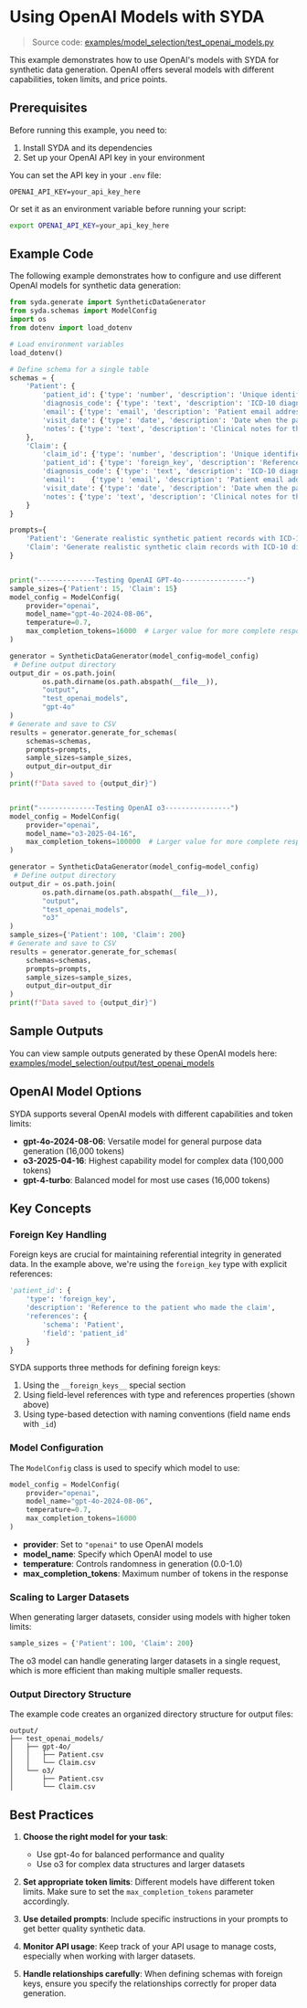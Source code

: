 # Using OpenAI Models with SYDA

> Source code: [examples/model_selection/test_openai_models.py](https://github.com/syda-ai/syda/blob/main/examples/model_selection/test_openai_models.py)

This example demonstrates how to use OpenAI's models with SYDA for synthetic data generation. OpenAI offers several models with different capabilities, token limits, and price points.

## Prerequisites

Before running this example, you need to:

1. Install SYDA and its dependencies
2. Set up your OpenAI API key in your environment

You can set the API key in your `.env` file:

```
OPENAI_API_KEY=your_api_key_here
```

Or set it as an environment variable before running your script:

```bash
export OPENAI_API_KEY=your_api_key_here
```

## Example Code

The following example demonstrates how to configure and use different OpenAI models for synthetic data generation:

```python
from syda.generate import SyntheticDataGenerator
from syda.schemas import ModelConfig
import os
from dotenv import load_dotenv

# Load environment variables
load_dotenv()

# Define schema for a single table
schemas = {
    'Patient': {
        'patient_id': {'type': 'number', 'description': 'Unique identifier for the patient'},
        'diagnosis_code': {'type': 'text', 'description': 'ICD-10 diagnosis code'},
        'email': {'type': 'email', 'description': 'Patient email address used for communication'},
        'visit_date': {'type': 'date', 'description': 'Date when the patient visited the clinic'},
        'notes': {'type': 'text', 'description': 'Clinical notes for the patient visit'}
    },
    'Claim': {
        'claim_id': {'type': 'number', 'description': 'Unique identifier for the claim'},
        'patient_id': {'type': 'foreign_key', 'description': 'Reference to the patient who made the claim', 'references': {'schema': 'Patient', 'field': 'patient_id'}},
        'diagnosis_code': {'type': 'text', 'description': 'ICD-10 diagnosis code'},
        'email':    {'type': 'email', 'description': 'Patient email address used for communication'},
        'visit_date': {'type': 'date', 'description': 'Date when the patient visited the clinic'},
        'notes': {'type': 'text', 'description': 'Clinical notes for the patient visit'}
    }
}

prompts={
    'Patient': 'Generate realistic synthetic patient records with ICD-10 diagnosis codes, emails, visit dates, and clinical notes.', 
    'Claim': 'Generate realistic synthetic claim records with ICD-10 diagnosis codes, emails, visit dates, and clinical notes.'
}


print("--------------Testing OpenAI GPT-4o----------------")
sample_sizes={'Patient': 15, 'Claim': 15}
model_config = ModelConfig(
    provider="openai",
    model_name="gpt-4o-2024-08-06",
    temperature=0.7,
    max_completion_tokens=16000  # Larger value for more complete responses
)

generator = SyntheticDataGenerator(model_config=model_config)
 # Define output directory
output_dir = os.path.join(
        os.path.dirname(os.path.abspath(__file__)), 
        "output", 
        "test_openai_models", 
        "gpt-4o"
)
# Generate and save to CSV
results = generator.generate_for_schemas(
    schemas=schemas,
    prompts=prompts,
    sample_sizes=sample_sizes,
    output_dir=output_dir
)
print(f"Data saved to {output_dir}")


print("--------------Testing OpenAI o3----------------")
model_config = ModelConfig(
    provider="openai",
    model_name="o3-2025-04-16",
    max_completion_tokens=100000  # Larger value for more complete responses
)

generator = SyntheticDataGenerator(model_config=model_config)
 # Define output directory
output_dir = os.path.join(
        os.path.dirname(os.path.abspath(__file__)), 
        "output", 
        "test_openai_models", 
        "o3"
)
sample_sizes={'Patient': 100, 'Claim': 200}
# Generate and save to CSV
results = generator.generate_for_schemas(
    schemas=schemas,
    prompts=prompts,
    sample_sizes=sample_sizes,
    output_dir=output_dir
)
print(f"Data saved to {output_dir}")
```

## Sample Outputs

You can view sample outputs generated by these OpenAI models here:
[examples/model_selection/output/test_openai_models](https://github.com/syda-ai/syda/tree/main/examples/model_selection/output/test_openai_models)

## OpenAI Model Options

SYDA supports several OpenAI models with different capabilities and token limits:

- **gpt-4o-2024-08-06**: Versatile model for general purpose data generation (16,000 tokens)
- **o3-2025-04-16**: Highest capability model for complex data (100,000 tokens)
- **gpt-4-turbo**: Balanced model for most use cases (16,000 tokens)

## Key Concepts

### Foreign Key Handling

Foreign keys are crucial for maintaining referential integrity in generated data. In the example above, we're using the `foreign_key` type with explicit references:

```python
'patient_id': {
    'type': 'foreign_key',
    'description': 'Reference to the patient who made the claim',
    'references': {
        'schema': 'Patient', 
        'field': 'patient_id'
    }
}
```

SYDA supports three methods for defining foreign keys:
1. Using the `__foreign_keys__` special section
2. Using field-level references with type and references properties (shown above)
3. Using type-based detection with naming conventions (field name ends with `_id`)

### Model Configuration

The `ModelConfig` class is used to specify which model to use:

```python
model_config = ModelConfig(
    provider="openai",
    model_name="gpt-4o-2024-08-06",
    temperature=0.7,
    max_completion_tokens=16000
)
```

- **provider**: Set to `"openai"` to use OpenAI models
- **model_name**: Specify which OpenAI model to use
- **temperature**: Controls randomness in generation (0.0-1.0)
- **max_completion_tokens**: Maximum number of tokens in the response

### Scaling to Larger Datasets

When generating larger datasets, consider using models with higher token limits:

```python
sample_sizes = {'Patient': 100, 'Claim': 200}
```

The o3 model can handle generating larger datasets in a single request, which is more efficient than making multiple smaller requests.

### Output Directory Structure

The example code creates an organized directory structure for output files:

```
output/
├── test_openai_models/
│   ├── gpt-4o/
│   │   ├── Patient.csv
│   │   └── Claim.csv
│   └── o3/
│       ├── Patient.csv
│       └── Claim.csv
```

## Best Practices

1. **Choose the right model for your task**: 
   - Use gpt-4o for balanced performance and quality
   - Use o3 for complex data structures and larger datasets

2. **Set appropriate token limits**: Different models have different token limits. Make sure to set the `max_completion_tokens` parameter accordingly.

3. **Use detailed prompts**: Include specific instructions in your prompts to get better quality synthetic data.

4. **Monitor API usage**: Keep track of your API usage to manage costs, especially when working with larger datasets.

5. **Handle relationships carefully**: When defining schemas with foreign keys, ensure you specify the relationships correctly for proper data generation.
